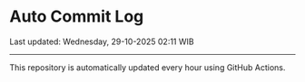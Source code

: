 # Auto Commit Log

Last updated: Wednesday, 29-10-2025 02:11 WIB

---

This repository is automatically updated every hour using GitHub Actions.
